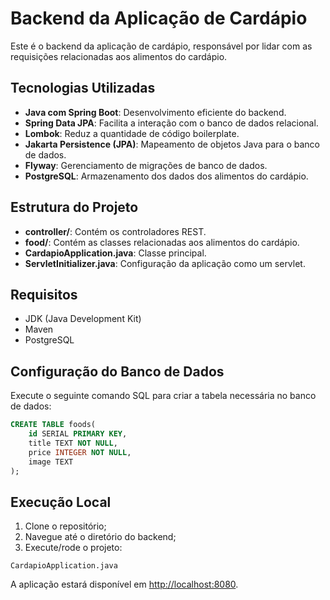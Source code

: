 # Backend da Aplicação de Cardápio

Este é o backend da aplicação de cardápio, responsável por lidar com as requisições relacionadas aos alimentos do cardápio.

## Tecnologias Utilizadas

- **Java com Spring Boot**: Desenvolvimento eficiente do backend.
- **Spring Data JPA**: Facilita a interação com o banco de dados relacional.
- **Lombok**: Reduz a quantidade de código boilerplate.
- **Jakarta Persistence (JPA)**: Mapeamento de objetos Java para o banco de dados.
- **Flyway**: Gerenciamento de migrações de banco de dados.
- **PostgreSQL**: Armazenamento dos dados dos alimentos do cardápio.

## Estrutura do Projeto

- **controller/**: Contém os controladores REST.
- **food/**: Contém as classes relacionadas aos alimentos do cardápio.
- **CardapioApplication.java**: Classe principal.
- **ServletInitializer.java**: Configuração da aplicação como um servlet.

## Requisitos

- JDK (Java Development Kit)
- Maven
- PostgreSQL

## Configuração do Banco de Dados

Execute o seguinte comando SQL para criar a tabela necessária no banco de dados:

```sql
CREATE TABLE foods(
    id SERIAL PRIMARY KEY,
    title TEXT NOT NULL,
    price INTEGER NOT NULL,
    image TEXT
);
```

## Execução Local

1. Clone o repositório;
2. Navegue até o diretório do backend;
3. Execute/rode o projeto:

```
CardapioApplication.java
```

A aplicação estará disponível em [http://localhost:8080](http://localhost:8080).
